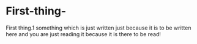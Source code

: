 # First-thing-
First thing.1
something which is just written just because it is to be written here and you are just reading it because it is there to be read!

